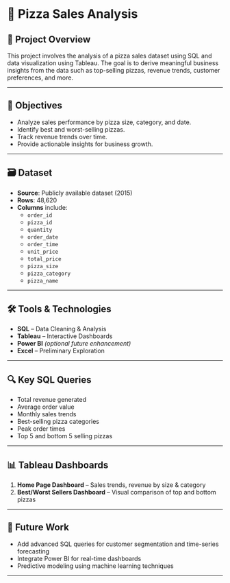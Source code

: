 # 🍕 Pizza Sales Analysis

## 📌 Project Overview
This project involves the analysis of a pizza sales dataset using SQL and data visualization using Tableau. 
The goal is to derive meaningful business insights from the data such as top-selling pizzas, revenue trends, customer preferences, and more.

---

## 🧠 Objectives
- Analyze sales performance by pizza size, category, and date.
- Identify best and worst-selling pizzas.
- Track revenue trends over time.
- Provide actionable insights for business growth.

---

## 🗃️ Dataset
- **Source**: Publicly available dataset (2015)
- **Rows**: 48,620
- **Columns** include:
  - `order_id`
  - `pizza_id`
  - `quantity`
  - `order_date`
  - `order_time`
  - `unit_price`
  - `total_price`
  - `pizza_size`
  - `pizza_category`
  - `pizza_name`

---

## 🛠️ Tools & Technologies
- **SQL** – Data Cleaning & Analysis  
- **Tableau** – Interactive Dashboards  
- **Power BI** *(optional future enhancement)*  
- **Excel** – Preliminary Exploration  

---

## 🔍 Key SQL Queries
- Total revenue generated  
- Average order value  
- Monthly sales trends  
- Best-selling pizza categories  
- Peak order times  
- Top 5 and bottom 5 selling pizzas  

---

## 📊 Tableau Dashboards
1. **Home Page Dashboard** – Sales trends, revenue by size & category  
2. **Best/Worst Sellers Dashboard** – Visual comparison of top and bottom pizzas

---

## 🚀 Future Work
- Add advanced SQL queries for customer segmentation and time-series forecasting  
- Integrate Power BI for real-time dashboards  
- Predictive modeling using machine learning techniques

---

